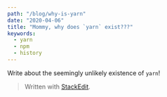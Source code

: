 ```yaml
---
path: "/blog/why-is-yarn"
date: "2020-04-06"
title: "Mommy, why does `yarn` exist???"
keywords:
  - yarn
  - npm
  - history
---
```


Write about the seemingly unlikely existence of `yarn`!

> Written with [StackEdit](https://stackedit.io/).
